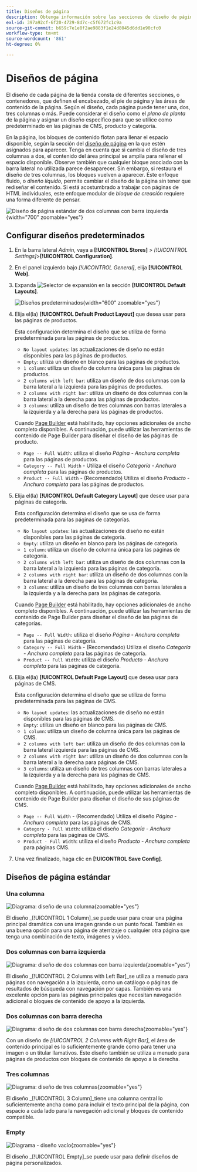 ```yaml
---
title: Diseños de página
description: Obtenga información sobre las secciones de diseño de página y cómo configurar los diseños predeterminados.
exl-id: 397a92cf-6f20-4729-8d7c-c5f672fc1c9a
source-git-commit: b659c7e1e8f2ae9883f1e24d8045d6dd1e90cfc0
workflow-type: tm+mt
source-wordcount: '861'
ht-degree: 0%

---
```


# Diseños de página

El diseño de cada página de la tienda consta de diferentes secciones, o contenedores, que definen el encabezado, el pie de página y las áreas de contenido de la página. Según el diseño, cada página puede tener una, dos, tres columnas o más. Puede considerar el diseño como el _plano de planta_ de la página y asignar un diseño específico para que se utilice como predeterminado en las páginas de CMS, producto y categoría.

En la página, los bloques de contenido flotan para llenar el espacio disponible, según la sección del [diseño de página](layout-updates.md) en la que estén asignados para aparecer. Tenga en cuenta que si cambia el diseño de tres columnas a dos, el contenido del área principal se amplía para rellenar el espacio disponible. Observe también que cualquier bloque asociado con la barra lateral no utilizada parece desaparecer. Sin embargo, si restaura el diseño de tres columnas, los bloques vuelven a aparecer. Este enfoque fluido, o _diseño líquido_, permite cambiar el diseño de la página sin tener que rediseñar el contenido. Si está acostumbrado a trabajar con páginas de HTML individuales, este enfoque modular de _bloque de creación_ requiere una forma diferente de pensar.

![Diseño de página estándar de dos columnas con barra izquierda](./assets/storefront-2-column-ee.png){width="700" zoomable="yes"}

## Configurar diseños predeterminados

1. En la barra lateral _Admin_, vaya a **[!UICONTROL Stores]** > _[!UICONTROL Settings]_>**[!UICONTROL Configuration]**.

1. En el panel izquierdo bajo _[!UICONTROL General]_, elija **[!UICONTROL Web]**.

1. Expanda ![Selector de expansión](../assets/icon-display-expand.png) en la sección **[!UICONTROL Default Layouts]**.

   ![Diseños predeterminados](./assets/web-default-layouts.png){width="600" zoomable="yes"}

1. Elija el(la) **[!UICONTROL Default Product Layout]** que desea usar para las páginas de productos.

   Esta configuración determina el diseño que se utiliza de forma predeterminada para las páginas de productos.

   - `No layout updates`: las actualizaciones de diseño no están disponibles para las páginas de productos.
   - `Empty`: utiliza un diseño en blanco para las páginas de productos.
   - `1 column`: utiliza un diseño de columna única para las páginas de productos.
   - `2 columns with left bar`: utiliza un diseño de dos columnas con la barra lateral a la izquierda para las páginas de productos.
   - `2 columns with right bar`: utiliza un diseño de dos columnas con la barra lateral a la derecha para las páginas de productos.
   - `3 columns`: utiliza un diseño de tres columnas con barras laterales a la izquierda y a la derecha para las páginas de productos.

   Cuando [Page Builder](../page-builder/introduction.md) está habilitado, hay opciones adicionales de ancho completo disponibles. A continuación, puede utilizar las herramientas de contenido de Page Builder para diseñar el diseño de las páginas de producto.

   - `Page -- Full Width`: utiliza el diseño _Página - Anchura completa_ para las páginas de productos.
   - `Category -- Full Width` - Utiliza el diseño _Categoría - Anchura completa_ para las páginas de productos.
   - `Product -- Full Width` - (Recomendado) Utiliza el diseño _Producto - Anchura completa_ para las páginas de productos.

1. Elija el(la) **[!UICONTROL Default Category Layout]** que desee usar para páginas de categoría.

   Esta configuración determina el diseño que se usa de forma predeterminada para las páginas de categorías.

   - `No layout updates`: las actualizaciones de diseño no están disponibles para las páginas de categoría.
   - `Empty`: utiliza un diseño en blanco para las páginas de categoría.
   - `1 column`: utiliza un diseño de columna única para las páginas de categoría.
   - `2 columns with left bar`: utiliza un diseño de dos columnas con la barra lateral a la izquierda para las páginas de categoría.
   - `2 columns with right bar`: utiliza un diseño de dos columnas con la barra lateral a la derecha para las páginas de categoría.
   - `3 columns`: utiliza un diseño de tres columnas con barras laterales a la izquierda y a la derecha para las páginas de categoría.

   Cuando [Page Builder](../page-builder/introduction.md) está habilitado, hay opciones adicionales de ancho completo disponibles. A continuación, puede utilizar las herramientas de contenido de Page Builder para diseñar el diseño de las páginas de categorías.

   - `Page -- Full Width`: utiliza el diseño _Página - Anchura completa_ para las páginas de categoría.
   - `Category -- Full Width` - (Recomendado) Utiliza el diseño _Categoría - Anchura completa_ para las páginas de categoría.
   - `Product -- Full Width`: utiliza el diseño _Producto - Anchura completa_ para las páginas de categoría.

1. Elija el(la) **[!UICONTROL Default Page Layout]** que desea usar para páginas de CMS.

   Esta configuración determina el diseño que se utiliza de forma predeterminada para las páginas de CMS.

   - `No layout updates`: las actualizaciones de diseño no están disponibles para las páginas de CMS.
   - `Empty`: utiliza un diseño en blanco para las páginas de CMS.
   - `1 column`: utiliza un diseño de columna única para las páginas de CMS.
   - `2 columns with left bar`: utiliza un diseño de dos columnas con la barra lateral izquierda para las páginas de CMS.
   - `2 columns with right bar`: utiliza un diseño de dos columnas con la barra lateral a la derecha para páginas de CMS.
   - `3 columns`: utiliza un diseño de tres columnas con barras laterales a la izquierda y a la derecha para las páginas de CMS.

   Cuando [Page Builder](../page-builder/introduction.md) está habilitado, hay opciones adicionales de ancho completo disponibles. A continuación, puede utilizar las herramientas de contenido de Page Builder para diseñar el diseño de sus páginas de CMS.

   - `Page -- Full Width` - (Recomendado) Utiliza el diseño _Página - Anchura completa_ para las páginas de CMS.
   - `Category - Full Width`: utiliza el diseño _Categoría - Anchura completa_ para las páginas de CMS.
   - `Product - Full Width`: utiliza el diseño _Producto - Anchura completa_ para páginas CMS.

1. Una vez finalizado, haga clic en **[!UICONTROL Save Config]**.

## Diseños de página estándar

### Una columna

![Diagrama: diseño de una columna](./assets/layout-1-col-th.png){zoomable="yes"}

El diseño _[!UICONTROL 1 Column]_se puede usar para crear una página principal dramática con una imagen grande o un punto focal. También es una buena opción para una página de aterrizaje o cualquier otra página que tenga una combinación de texto, imágenes y vídeo.

### Dos columnas con barra izquierda

![Diagrama: diseño de dos columnas con barra izquierda](./assets/layout-2-col-lft-bar-th.png){zoomable="yes"}

El diseño _[!UICONTROL 2 Columns with Left Bar]_se utiliza a menudo para páginas con navegación a la izquierda, como un catálogo o páginas de resultados de búsqueda con navegación por capas. También es una excelente opción para las páginas principales que necesitan navegación adicional o bloques de contenido de apoyo a la izquierda.

### Dos columnas con barra derecha

![Diagrama: diseño de dos columnas con barra derecha](./assets/layout-2-col-rt-bar-th.png){zoomable="yes"}

Con un diseño de _[!UICONTROL 2 Columns with Right Bar]_, el área de contenido principal es lo suficientemente grande como para tener una imagen o un titular llamativos. Este diseño también se utiliza a menudo para páginas de productos con bloques de contenido de apoyo a la derecha.

### Tres columnas

![Diagrama: diseño de tres columnas](./assets/layout-3-col-th.png){zoomable="yes"}

El diseño _[!UICONTROL 3 Column]_tiene una columna central lo suficientemente ancha como para incluir el texto principal de la página, con espacio a cada lado para la navegación adicional y bloques de contenido compatible.

### Empty

![Diagrama - diseño vacío](./assets/layout-blank-th.png){zoomable="yes"}

El diseño _[!UICONTROL Empty]_se puede usar para definir diseños de página personalizados.
